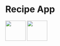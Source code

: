 
# Recipe App

<img src="img\ex1.png" width="64" height="64">

<img src="img\ex2.png" width="64" height="64">